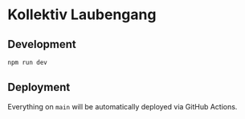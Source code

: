 # Kollektiv Laubengang

## Development

```bash
npm run dev
```

## Deployment

Everything on `main` will be automatically deployed via GitHub Actions.
